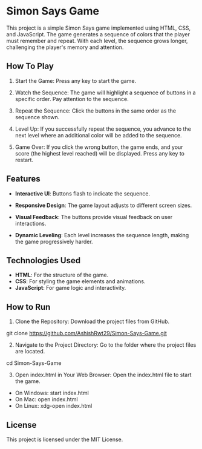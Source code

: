 
# Simon Says Game

This project is a simple Simon Says game implemented using HTML, CSS, and JavaScript. The game generates a sequence of colors that the player must remember and repeat. With each level, the sequence grows longer, challenging the player's memory and attention.


## How To Play

1. Start the Game: Press any key to start the game.

2. Watch the Sequence: The game will highlight a sequence of buttons in a specific order. Pay attention to the sequence.

3. Repeat the Sequence: Click the buttons in the same order as the sequence shown.

4. Level Up: If you successfully repeat the sequence, you advance to the next level where an additional color will be added to the sequence.

5. Game Over: If you click the wrong button, the game ends, and your score (the highest level reached) will be displayed. Press any key to restart.
## Features

- **Interactive UI**: Buttons flash to indicate the sequence.

- **Responsive Design**: The game layout adjusts to different screen sizes.

- **Visual Feedback**: The buttons provide visual feedback on user interactions.
- **Dynamic Leveling**: Each level increases the sequence length, making the game progressively harder.
## Technologies Used

- **HTML**: For the structure of the game.
- **CSS**: For styling the game elements and animations.
- **JavaScript**: For game logic and interactivity.
## How to Run

1. Clone the Repository: Download the project files from GitHub.

 git clone https://github.com/AshishRwt29/Simon-Says-Game.git

2. Navigate to the Project Directory: Go to the folder where the project files are located.

 cd Simon-Says-Game

3. Open index.html in Your Web Browser: Open the index.html file to start the game.

 - On Windows: start index.html
 - On Mac: open index.html
 - On Linux: xdg-open index.html





 
## License

This project is licensed under the MIT License.

